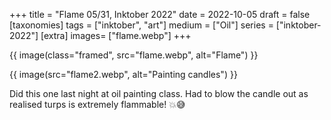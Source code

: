 +++
title = "Flame 05/31, Inktober 2022"
date = 2022-10-05
draft =  false
[taxonomies]
tags = ["inktober", "art"]
medium = ["Oil"]
series = ["inktober-2022"]
[extra]
images= ["flame.webp"]
+++

{{ image(class="framed", src="flame.webp", alt="Flame") }}

{{ image(src="flame2.webp", alt="Painting candles") }}

Did this one last night at oil painting class. Had to blow the candle out as realised turps is extremely flammable! 💥😅
